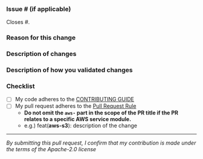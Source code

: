 ### Issue # (if applicable)

Closes #<issue number here>.

### Reason for this change

<!--What is the bug or use case behind this change?-->

### Description of changes

<!--What code changes did you make? Have you made any important design decisions?-->

### Description of how you validated changes

<!--Have you added any unit tests and/or integration tests?-->

### Checklist

- [ ] My code adheres to the [CONTRIBUTING GUIDE](https://github.com/open-constructs/aws-cdk-library/blob/main/CONTRIBUTING.md)
- [ ] My pull request adheres to the [Pull Request Rule](https://github.com/open-constructs/aws-cdk-library/blob/main/CONTRIBUTING.md#pull-request)
  - **Do not omit the `aws-` part in the scope of the PR title if the PR relates to a specific AWS service module.**
  - e.g.) feat(**aws-s3**): description of the change

---
_By submitting this pull request, I confirm that my contribution is made under the terms of the Apache-2.0 license_
